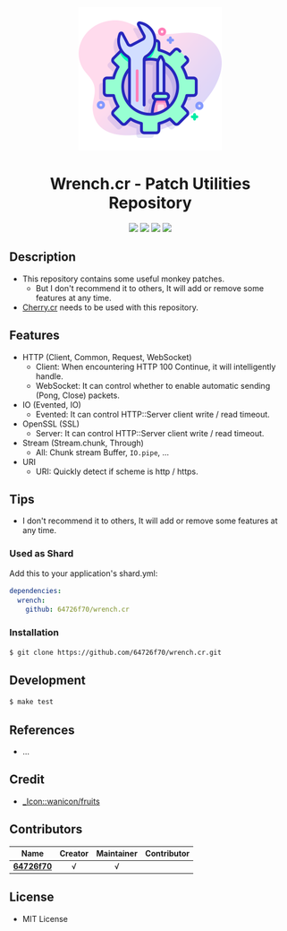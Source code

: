 <div align = "center"><img src="images/icon.png" width="256" height="256" /></div>

<div align = "center">
  <h1>Wrench.cr - Patch Utilities Repository</h1>
</div>

<p align="center">
  <a href="https://crystal-lang.org">
    <img src="https://img.shields.io/badge/built%20with-crystal-000000.svg" /></a>
  <a href="https://travis-ci.org/64726f70/wrench.cr">
    <img src="https://api.travis-ci.org/64726f70/wrench.cr.svg" /></a>
  <a href="https://github.com/64726f70/wrench.cr/releases">
    <img src="https://img.shields.io/github/release/64726f70/wrench.cr.svg" /></a>
  <a href="https://github.com/64726f70/wrench.cr/blob/master/license">
    <img src="https://img.shields.io/github/license/64726f70/wrench.cr.svg"></a>
</p>

## Description

* This repository contains some useful monkey patches.
  * But I don't recommend it to others, It will add or remove some features at any time.
* [Cherry.cr](https://github.com/636f7374/cherry.cr) needs to be used with this repository.

## Features

* HTTP (Client, Common, Request, WebSocket)
  * Client: When encountering HTTP 100 Continue, it will intelligently handle.
  * WebSocket: It can control whether to enable automatic sending (Pong, Close) packets.
* IO (Evented, IO)
  * Evented: It can control HTTP::Server client write / read timeout.
* OpenSSL (SSL)
  * Server: It can control HTTP::Server client write / read timeout.
* Stream (Stream.chunk, Through)
  * All: Chunk stream Buffer, `IO.pipe`, ...
* URI
  * URI: Quickly detect if scheme is http / https.

## Tips

* I don't recommend it to others, It will add or remove some features at any time.

### Used as Shard

Add this to your application's shard.yml:
```yaml
dependencies:
  wrench:
    github: 64726f70/wrench.cr
```

### Installation

```bash
$ git clone https://github.com/64726f70/wrench.cr.git
```

## Development

```bash
$ make test
```

## References

* ...

## Credit

* [\_Icon::wanicon/fruits](https://www.flaticon.com/packs/fruits-and-vegetables-48)

## Contributors

|Name|Creator|Maintainer|Contributor|
|:---:|:---:|:---:|:---:|
|**[64726f70](https://github.com/64726f70)**|√|√||

## License

* MIT License
